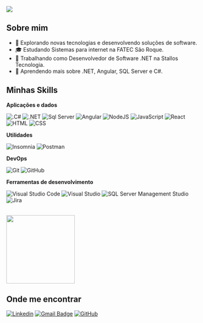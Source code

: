 ![](https://komarev.com/ghpvc/?username=GabrielViana1&color=006bed)

## Sobre mim

- 🤔 Explorando novas tecnologias e desenvolvendo soluções de software.
- 🎓 Estudando Sistemas para internet na FATEC São Roque.
- 💼 Trabalhando como Desenvolvedor de Software .NET na Stallos Tecnologia.
- 🌱 Aprendendo mais sobre .NET, Angular, SQL Server e C#.

## Minhas Skills

**Aplicações e dados**

![.C#](https://img.shields.io/badge/-C%23-333333?style=flat&logo=c-sharp&logoColor=239120)
![.NET](https://img.shields.io/badge/-.NET-333333?style=flat&logo=.NET&logoColor=512BD4)
![Sql Server](https://img.shields.io/badge/-SQL%20Server-333333?style=flat&logo=microsoft-sql-server&logoColor=CC2927)
![Angular](https://img.shields.io/badge/-Angular-333333?style=flat&logo=angular&logoColor=DD0031)
![NodeJS](https://img.shields.io/badge/-Node.js-333333?style=flat&logo=node.js&logoColor=white)
![JavaScript](https://img.shields.io/badge/-JavaScript-333333?style=flat&logo=javascript&logoColor=F7DF1E)
![React](https://img.shields.io/badge/-React-333333?style=flat&logo=react&logoColor=61DAFB)
![HTML](https://img.shields.io/badge/-HTML-333333?style=flat&logo=html5&logoColor=E34F26)
![CSS](https://img.shields.io/badge/-CSS-333333?style=flat&logo=css3&logoColor=1572B6)

**Utilidades**

![Insomnia](https://img.shields.io/badge/-Insomnia-333333?style=flat&logo=insomnia)
![Postman](https://img.shields.io/badge/-Postman-333333?style=flat&logo=postman)

**DevOps**

![Git](https://img.shields.io/badge/-Git-333333?style=flat&logo=git)
![GitHub](https://img.shields.io/badge/-GitHub-333333?style=flat&logo=github)

**Ferramentas de desenvolvimento**

![Visual Studio Code](https://img.shields.io/badge/-Visual%20Studio%20Code-333333?style=flat&logo=visual-studio-code&logoColor=007ACC)
![Visual Studio](https://img.shields.io/badge/-Visual%20Studio-333333?style=flat&logo=visual-studio&logoColor=5C2D91)
![SQL Server Management Studio](https://img.shields.io/badge/-SSMS-333333?style=flat&logo=microsoft-sql-server&logoColor=CC2927)
![Jira](https://img.shields.io/badge/-Jira-333333?style=flat&logo=jira&logoColor=0052CC)

<br/>

<a href="https://github.com/GabrielViana1" title="Perfil do Gabriel Viana">
  <img height="180em" src="https://github-readme-stats.vercel.app/api?username=GabrielViana1&theme=dracula&show_icons=true" />
</a>

## Onde me encontrar

[![Linkedin](https://img.shields.io/badge/-ogabrielviana-blue?style=flat-square&logo=Linkedin&logoColor=white&link=https://www.linkedin.com/in/ogabrielviana/)](https://www.linkedin.com/in/ogabrielviana/)
[![Gmail Badge](https://img.shields.io/badge/-bielviana117@gmail.com-006bed?style=flat-square&logo=Gmail&logoColor=white&link=mailto:bielviana117@gmail.com)](mailto:bielviana117@gmail.com)
[![GitHub](https://img.shields.io/github/followers/GabrielViana1?label=follow&style=social)](https://github.com/GabrielViana1)
